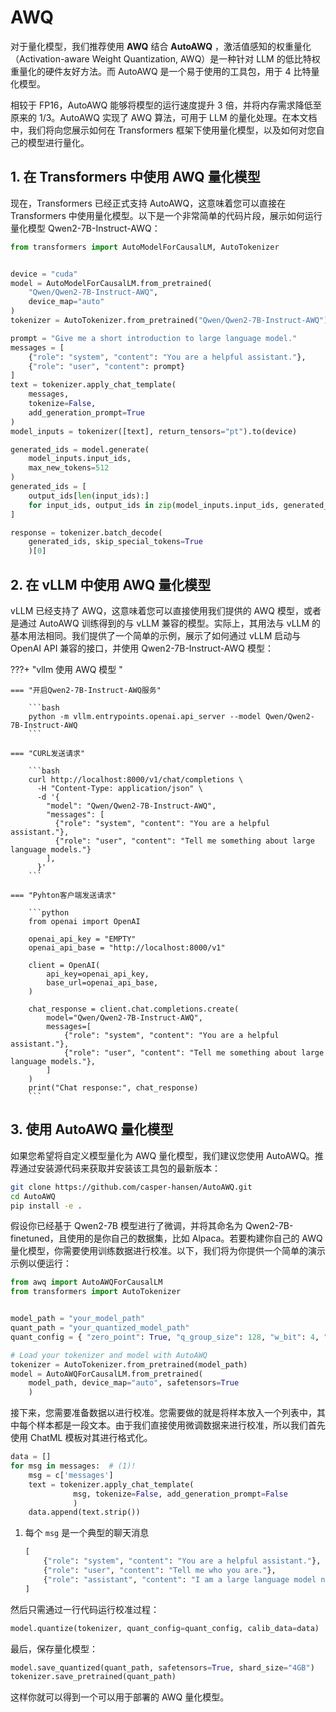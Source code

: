 # AWQ

对于量化模型，我们推荐使用 **AWQ** 结合 **AutoAWQ** ，激活值感知的权重量化（Activation-aware Weight Quantization, AWQ）是一种针对 LLM 的低比特权重量化的硬件友好方法。而 AutoAWQ 是一个易于使用的工具包，用于 4 比特量化模型。

相较于 FP16，AutoAWQ 能够将模型的运行速度提升 3 倍，并将内存需求降低至原来的 1/3。AutoAWQ 实现了 AWQ 算法，可用于 LLM 的量化处理。在本文档中，我们将向您展示如何在 Transformers 框架下使用量化模型，以及如何对您自己的模型进行量化。

## 1. 在 Transformers 中使用 AWQ 量化模型

现在，Transformers 已经正式支持 AutoAWQ，这意味着您可以直接在 Transformers 中使用量化模型。以下是一个非常简单的代码片段，展示如何运行量化模型 Qwen2-7B-Instruct-AWQ：

```python linenums="1" hl_lines="6 9"
from transformers import AutoModelForCausalLM, AutoTokenizer


device = "cuda"
model = AutoModelForCausalLM.from_pretrained(
    "Qwen/Qwen2-7B-Instruct-AWQ",
    device_map="auto"
)
tokenizer = AutoTokenizer.from_pretrained("Qwen/Qwen2-7B-Instruct-AWQ")

prompt = "Give me a short introduction to large language model."
messages = [
    {"role": "system", "content": "You are a helpful assistant."},
    {"role": "user", "content": prompt}
]
text = tokenizer.apply_chat_template(
    messages,
    tokenize=False,
    add_generation_prompt=True
)
model_inputs = tokenizer([text], return_tensors="pt").to(device)

generated_ids = model.generate(
    model_inputs.input_ids,
    max_new_tokens=512
)
generated_ids = [
    output_ids[len(input_ids):] 
    for input_ids, output_ids in zip(model_inputs.input_ids, generated_ids)
]

response = tokenizer.batch_decode(
    generated_ids, skip_special_tokens=True
    )[0]
```


## 2. 在 vLLM 中使用 AWQ 量化模型

vLLM 已经支持了 AWQ，这意味着您可以直接使用我们提供的 AWQ 模型，或者是通过 AutoAWQ 训练得到的与 vLLM 兼容的模型。实际上，其用法与 vLLM 的基本用法相同。我们提供了一个简单的示例，展示了如何通过 vLLM 启动与 OpenAI API 兼容的接口，并使用 Qwen2-7B-Instruct-AWQ 模型：

???+ "vllm 使用 AWQ 模型 "

    === "开启Qwen2-7B-Instruct-AWQ服务"

        ```bash
        python -m vllm.entrypoints.openai.api_server --model Qwen/Qwen2-7B-Instruct-AWQ
        ```

    === "CURL发送请求"

        ```bash
        curl http://localhost:8000/v1/chat/completions \
          -H "Content-Type: application/json" \
          -d '{
            "model": "Qwen/Qwen2-7B-Instruct-AWQ",
            "messages": [
              {"role": "system", "content": "You are a helpful assistant."},
              {"role": "user", "content": "Tell me something about large language models."}
            ],
          }'
        ```

    === "Pyhton客户端发送请求"

        ```python
        from openai import OpenAI
        
        openai_api_key = "EMPTY"
        openai_api_base = "http://localhost:8000/v1"

        client = OpenAI(
            api_key=openai_api_key,
            base_url=openai_api_base,
        )

        chat_response = client.chat.completions.create(
            model="Qwen/Qwen2-7B-Instruct-AWQ",
            messages=[
                {"role": "system", "content": "You are a helpful assistant."},
                {"role": "user", "content": "Tell me something about large language models."},
            ]
        )
        print("Chat response:", chat_response)
        ```

## 3. 使用 AutoAWQ 量化模型

如果您希望将自定义模型量化为 AWQ 量化模型，我们建议您使用 AutoAWQ。推荐通过安装源代码来获取并安装该工具包的最新版本：

```bash linenums="1"
git clone https://github.com/casper-hansen/AutoAWQ.git
cd AutoAWQ
pip install -e .
```

假设你已经基于 Qwen2-7B 模型进行了微调，并将其命名为 Qwen2-7B-finetuned，且使用的是你自己的数据集，比如 Alpaca。若要构建你自己的 AWQ 量化模型，你需要使用训练数据进行校准。以下，我们将为你提供一个简单的演示示例以便运行：

```python linenums="1"
from awq import AutoAWQForCausalLM
from transformers import AutoTokenizer


model_path = "your_model_path"
quant_path = "your_quantized_model_path"
quant_config = { "zero_point": True, "q_group_size": 128, "w_bit": 4, "version": "GEMM" }

# Load your tokenizer and model with AutoAWQ
tokenizer = AutoTokenizer.from_pretrained(model_path)
model = AutoAWQForCausalLM.from_pretrained(
    model_path, device_map="auto", safetensors=True
    )
```

接下来，您需要准备数据以进行校准。您需要做的就是将样本放入一个列表中，其中每个样本都是一段文本。由于我们直接使用微调数据来进行校准，所以我们首先使用 ChatML 模板对其进行格式化。

```python linenums="1"
data = []
for msg in messages:  # (1)!
    msg = c['messages']
    text = tokenizer.apply_chat_template(
              msg, tokenize=False, add_generation_prompt=False
              )
    data.append(text.strip())
```

  1. 每个 `msg` 是一个典型的聊天消息

      ```python linenums="1"
      [
          {"role": "system", "content": "You are a helpful assistant."},
          {"role": "user", "content": "Tell me who you are."},
          {"role": "assistant", "content": "I am a large language model named Qwen..."}
      ]
      ```

然后只需通过一行代码运行校准过程：

```python
model.quantize(tokenizer, quant_config=quant_config, calib_data=data)
```

最后，保存量化模型：

```python linenums="1"
model.save_quantized(quant_path, safetensors=True, shard_size="4GB")
tokenizer.save_pretrained(quant_path)
```

这样你就可以得到一个可以用于部署的 AWQ 量化模型。
